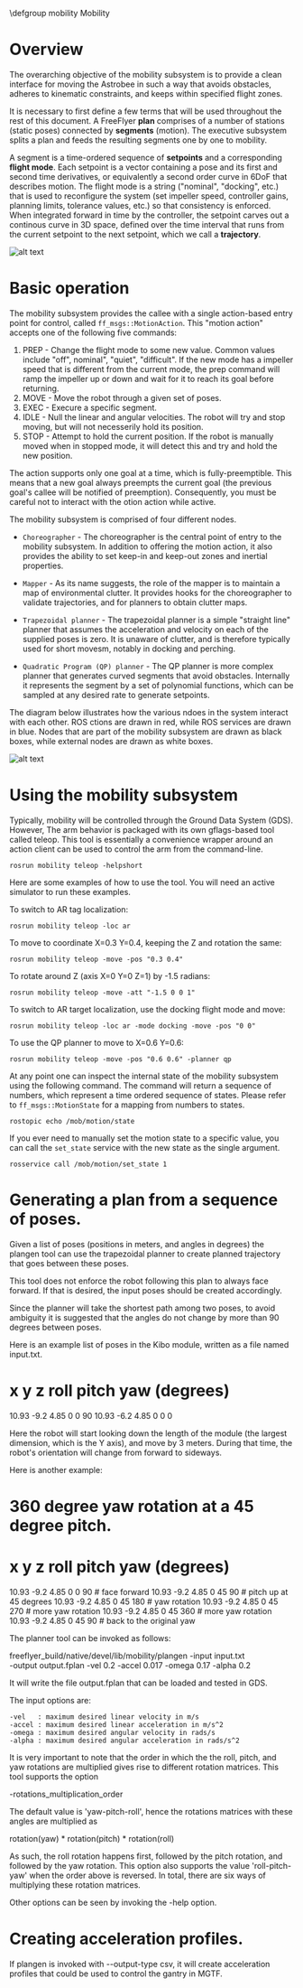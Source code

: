 \defgroup mobility Mobility

# Overview

The overarching objective of the mobility subsystem is to provide a clean interface for moving the Astrobee in such a way that avoids obstacles, adheres to kinematic constraints, and keeps within specified flight zones.

It is necessary to first define a few terms that will be used throughout the rest of this document. A FreeFlyer **plan** comprises of a number of stations (static poses) connected by **segments** (motion). The executive subsystem splits a plan and feeds the resulting segments one by one to mobility.

A segment is a time-ordered sequence of **setpoints** and a corresponding **flight mode**. Each setpoint is a vector containing a pose and its first and second time derivatives, or equivalently a second order curve in 6DoF that describes motion. The flight mode is a string ("nominal", "docking", etc.) that is used to reconfigure the system (set impeller speed, controller gains, planning limits, tolerance values, etc.) so that consistency is enforced. When integrated forward in time by the controller, the setpoint carves out a continous curve in 3D space, defined over the time interval that runs from the current setpoint to the next setpoint, which we call a **trajectory**.

![alt text](../images/mobility/definitions.png "Core nomenclature")

# Basic operation

The mobility subsystem provides the callee with a single action-based entry point for control, called ```ff_msgs::MotionAction```. This "motion action" accepts one of the following five commands:

1. PREP - Change the flight mode to some new value. Common values include "off", nominal", "quiet", "difficult". If the new mode has a impeller speed that is different from the current mode, the prep command will ramp the impeller up or down and wait for it to reach its goal before returning.
2. MOVE - Move the robot through a given set of poses.
3. EXEC - Execure a specific segment.
4. IDLE - Null the linear and angular velocities. The robot will try and stop moving, but will not necesserily hold its position.
5. STOP - Attempt to hold the current position. If the robot is manually moved when in stopped mode, it will detect this and try and hold the new position.

The action supports only one goal at a time, which is fully-preemptible. This means that a new goal always preempts the current goal (the previous goal's callee will be notified of preemption). Consequently, you must be careful not to interact with the otion action while active.

The mobility subsystem is comprised of four different nodes.

* `Choreographer` - The choreographer is the central point of entry to the mobility subsystem. In addition to offering the motion action, it also provides the ability to set keep-in and keep-out zones and inertial properties.

* `Mapper` -  As its name suggests, the role of the mapper is to maintain a map of environmental clutter. It provides hooks for the choreographer to validate trajectories, and for planners to obtain clutter maps.

* `Trapezoidal planner` - The trapezoidal planner is a simple "straight line" planner that assumes the acceleration and velocity on each of the supplied poses is zero. It is unaware of clutter, and is therefore typically used for short movesm, notably in docking and perching.

* `Quadratic Program (QP) planner` -  The QP planner is more complex planner that generates curved segments that avoid obstacles. Internally it represents the segment by a set of polynomial functions, which can be sampled at any desired rate to generate setpoints.

The diagram below illustrates how the various ndoes in the system interact with each other. ROS ctions are drawn in red, while ROS services are drawn in blue. Nodes that are part of the mobility subsystem are drawn as black boxes, while external nodes are drawn as white boxes.

![alt text](../images/mobility/mob_overview.png "Interaction between mobility modules")

# Using the mobility subsystem

Typically, mobility will be controlled through the Ground Data System (GDS). However, The arm behavior is packaged with its own gflags-based tool called teleop. This tool is essentially a convenience wrapper around an action client can be used to control the arm from the command-line.

    rosrun mobility teleop -helpshort

Here are some examples of how to use the tool. You will need an active simulator to run these examples.

To switch to AR tag localization:

    rosrun mobility teleop -loc ar

To move to coordinate X=0.3 Y=0.4, keeping the Z and rotation the same:

    rosrun mobility teleop -move -pos "0.3 0.4"

To rotate around Z (axis X=0 Y=0 Z=1) by -1.5 radians:

    rosrun mobility teleop -move -att "-1.5 0 0 1"

To switch to AR target localization, use the docking flight mode and move:

    rosrun mobility teleop -loc ar -mode docking -move -pos "0 0"

To use the QP planner to move to X=0.6 Y=0.6:

    rosrun mobility teleop -move -pos "0.6 0.6" -planner qp

At any point one can inspect the internal state of the mobility subsystem using the following command. The command will return a sequence of numbers, which represent a time ordered sequence of states. Please refer to ```ff_msgs::MotionState``` for a mapping from numbers to states.

    rostopic echo /mob/motion/state

If you ever need to manually set the motion state to a specific value, you can call the ```set_state``` service with the new state as the single argument.

    rosservice call /mob/motion/set_state 1

#  Generating a plan from a sequence of poses.

Given a list of poses (positions in meters, and angles in degrees) the
plangen tool can use the trapezoidal planner to create planned
trajectory that goes between these poses.

This tool does not enforce the robot following this plan to always
face forward. If that is desired, the input poses should be created
accordingly.

Since the planner will take the shortest path among two poses, to
avoid ambiguity it is suggested that the angles do not change by more
than 90 degrees between poses.

Here is an example list of poses in the Kibo module, written as a file
named input.txt.

# x    y      z  roll pitch yaw (degrees)
10.93 -9.2  4.85  0    0    90
10.93 -6.2  4.85  0    0     0

Here the robot will start looking down the length of the module (the
largest dimension, which is the Y axis), and move by 3 meters. During
that time, the robot's orientation will change from forward to
sideways.

Here is another example:

# 360 degree yaw rotation at a 45 degree pitch.
# x    y      z  roll pitch   yaw (degrees)
10.93 -9.2  4.85   0     0     90 # face forward
10.93 -9.2  4.85   0    45     90 # pitch up at 45 degrees
10.93 -9.2  4.85   0    45    180 # yaw rotation
10.93 -9.2  4.85   0    45    270 # more yaw rotation
10.93 -9.2  4.85   0    45    360 # more yaw rotation
10.93 -9.2  4.85   0    45     90 # back to the original yaw

The planner tool can be invoked as follows:

freeflyer_build/native/devel/lib/mobility/plangen -input input.txt \
 -output output.fplan -vel 0.2 -accel 0.017 -omega 0.17 -alpha 0.2

It will write the file output.fplan that can be loaded and tested in GDS.

The input options are:

    -vel   : maximum desired linear velocity in m/s
    -accel : maximum desired linear acceleration in m/s^2
    -omega : maximum desired angular velocity in rads/s
    -alpha : maximum desired angular acceleration in rads/s^2

It is very important to note that the order in which the the roll,
pitch, and yaw rotations are multiplied gives rise to different
rotation matrices. This tool supports the option

  -rotations_multiplication_order

The default value is 'yaw-pitch-roll', hence the rotations matrices
with these angles are multiplied as

  rotation(yaw) * rotation(pitch) * rotation(roll)

As such, the roll rotation happens first, followed by the pitch
rotation, and followed by the yaw rotation. This option also supports
the value 'roll-pitch-yaw' when the order above is reversed. In total,
there are six ways of multiplying these rotation matrices.

Other options can be seen by invoking the -help option.

# Creating acceleration profiles.

If plangen is invoked with --output-type csv, it will create
acceleration profiles that could be used to control the gantry in
MGTF.

